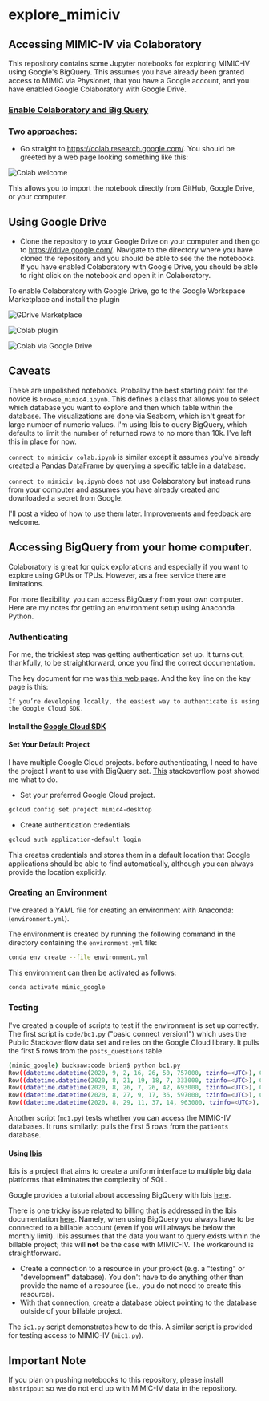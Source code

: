 # explore_mimiciv

## Accessing MIMIC-IV via Colaboratory

This repository contains some Jupyter notebooks for exploring MIMIC-IV using Google's BigQuery. This assumes you have already been granted access to MIMIC via Physionet, that you have a Google account, and you have enabled Google Colaboratory with Google Drive.

### [Enable Colaboratory and Big Query](https://colab.research.google.com/notebooks/bigquery.ipynb)

### Two approaches:

- Go straight to https://colab.research.google.com/. You should be greeted by a web page looking something like this:

![Colab welcome](media/colab1.png)

This allows you to import the notebook directly from GitHub, Google Drive, or your computer.

## Using Google Drive

- Clone the repository to your Google Drive on your computer and then go to https://drive.google.com/. Navigate to the directory where you have cloned the repository and you should be able to see the the notebooks. If you have enabled Colaboratory with Google Drive, you should be able to right click on the notebook and open it in Colaboratory.

To enable Colaboratory with Google Drive, go to the Google Workspace Marketplace and install the plugin

![GDrive Marketplace](media/gdrive_marketplace.png)

![Colab plugin](media/colab_plugin.png)


![Colab via Google Drive](media/colab_gdrive.png)

## Caveats

These are unpolished notebooks. Probalby the best starting point for the novice is `browse_mimic4.ipynb`. This defines a class that allows you to select which database you want to explore and then which table within the database. The visualizations are done via Seaborn, which isn't great for large number of numeric values. I'm using Ibis to query BigQuery, which defaults to limit the number of returned rows to no more than 10k. I've left this in place for now.

`connect_to_mimiciv_colab.ipynb` is similar except it assumes you've already created a Pandas DataFrame by querying a specific table in a database.

`connect_to_mimiciv_bq.ipynb` does not use Colaboratory but instead runs from your computer and assumes you have already created and downloaded a secret from Google.

I'll post a video of how to use them later. Improvements and feedback are welcome.

## Accessing BigQuery from your home computer.

Colaboratory is great for quick explorations and especially if you want to explore using GPUs or TPUs. However, as a free service there are limitations.

For more flexibility, you can access BigQuery from your own computer. Here are my notes for getting an environment setup using Anaconda Python.

### Authenticating

For me, the trickiest step was getting authentication set up. It turns out, thankfully, to be straightforward, once you find the correct documentation.

The key document for me was [this web page](https://googleapis.dev/python/google-api-core/latest/auth.html). And the key line on the key page is this:

```
If you’re developing locally, the easiest way to authenticate is using the Google Cloud SDK.

```

#### Install the [Google Cloud SDK](https://cloud.google.com/sdk)

#### Set Your Default Project

I have multiple Google Cloud projects. before authenticating, I need to have the project I want to use with BigQuery set. [This](https://stackoverflow.com/questions/46770900/how-to-change-the-project-in-gcp-using-cli-commands) stackoverflow post showed me what to do.

- Set your preferred Google Cloud project.
```bash
gcloud config set project mimic4-desktop
```
- Create authentication credentials
```bash
gcloud auth application-default login
```

This creates credentials and stores them in a default location that Google applications should be able to find automatically, although you can always provide the location explicitly.

### Creating an Environment

I've created a YAML file for creating an environment with Anaconda: (`environment.yml`).

The environment is created by running the following command in the directory containing the `environment.yml` file:

```bash
conda env create --file environment.yml
```

This environment can then be activated as follows:

```bash
conda activate mimic_google
```

### Testing

I've created a couple of scripts to test if the environment is set up correctly. The first script is `code/bc1.py` ("basic connect version1") which uses the Public Stackoverflow data set and relies on the Google Cloud library. It pulls the first 5 rows from the `posts_questions` table.

```bash
(mimic_google) bucksaw:code brian$ python bc1.py
Row((datetime.datetime(2020, 9, 2, 16, 26, 50, 757000, tzinfo=<UTC>), 0), {'creation_date': 0, 'answer_count': 1})
Row((datetime.datetime(2020, 8, 21, 19, 18, 7, 333000, tzinfo=<UTC>), 0), {'creation_date': 0, 'answer_count': 1})
Row((datetime.datetime(2020, 8, 26, 7, 26, 42, 693000, tzinfo=<UTC>), 0), {'creation_date': 0, 'answer_count': 1})
Row((datetime.datetime(2020, 8, 27, 9, 17, 36, 597000, tzinfo=<UTC>), 0), {'creation_date': 0, 'answer_count': 1})
Row((datetime.datetime(2020, 8, 29, 11, 37, 14, 963000, tzinfo=<UTC>), 0), {'creation_date': 0, 'answer_count': 1})
```

Another script (`mc1.py`) tests whether you can access the MIMIC-IV databases. It runs similarly: pulls the first 5 rows from the `patients` database.

#### Using [Ibis](https://ibis-project.org/)

Ibis is a project that aims to create a uniform interface to multiple big data platforms that eliminates the complexity of SQL.

Google provides a tutorial about accessing BigQuery with Ibis [here](https://cloud.google.com/community/tutorials/bigquery-ibis).

There is one tricky issue related to billing that is addressed in the Ibis documentation [here](https://ibis-project.org/docs/backends/bigquery.html#bigquery-quickstart). Namely, when using BigQuery you always have to be connected to a billable account (even if you will always be below the monthly limit). Ibis assumes that the data you want to query exists within the billable project; this will __not__ be the case with MIMIC-IV. The workaround is straightforward.

- Create a connection to a resource in your project (e.g. a "testing" or "development" database). You don't have to do anything other than provide the name of a resource (i.e., you do not need to create this resource).
- With that connection, create a database object pointing to the database outside of your billable project.

The `ic1.py` script demonstrates how to do this. A similar script is provided for testing access to MIMIC-IV (`mic1.py`).

## Important Note

If you plan on pushing notebooks to this repository, please install `nbstripout` so we do not end up with MIMIC-IV data in the repository.
